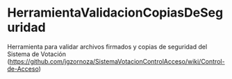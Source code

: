 HerramientaValidacionCopiasDeSeguridad
======================================

Herramienta para validar archivos firmados y copias de seguridad del Sistema de Votación (https://github.com/jgzornoza/SistemaVotacionControlAcceso/wiki/Control-de-Acceso)